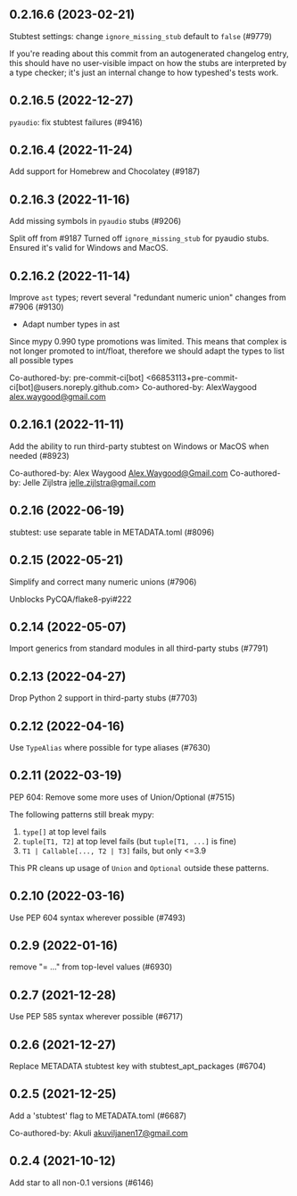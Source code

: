 ## 0.2.16.6 (2023-02-21)

Stubtest settings: change `ignore_missing_stub` default to `false` (#9779)

If you're reading about this commit from an autogenerated changelog entry, this should have no user-visible impact on how the stubs are interpreted by a type checker; it's just an internal change to how typeshed's tests work.

## 0.2.16.5 (2022-12-27)

`pyaudio`: fix stubtest failures (#9416)

## 0.2.16.4 (2022-11-24)

Add support for Homebrew and Chocolatey (#9187)

## 0.2.16.3 (2022-11-16)

Add missing symbols in `pyaudio` stubs (#9206)

Split off from #9187
Turned off `ignore_missing_stub` for pyaudio stubs.
Ensured it's valid for Windows and MacOS.

## 0.2.16.2 (2022-11-14)

Improve `ast` types; revert several "redundant numeric union" changes from #7906 (#9130)

* Adapt number types in ast

Since mypy  0.990 type promotions was limited.
This means that complex is not longer promoted to int/float, therefore
we should adapt the types to list all possible types

Co-authored-by: pre-commit-ci[bot] <66853113+pre-commit-ci[bot]@users.noreply.github.com>
Co-authored-by: AlexWaygood <alex.waygood@gmail.com>

## 0.2.16.1 (2022-11-11)

Add the ability to run third-party stubtest on Windows or MacOS when needed (#8923)

Co-authored-by: Alex Waygood <Alex.Waygood@Gmail.com>
Co-authored-by: Jelle Zijlstra <jelle.zijlstra@gmail.com>

## 0.2.16 (2022-06-19)

stubtest: use separate table in METADATA.toml (#8096)

## 0.2.15 (2022-05-21)

Simplify and correct many numeric unions (#7906)

Unblocks PyCQA/flake8-pyi#222

## 0.2.14 (2022-05-07)

Import generics from standard modules in all third-party stubs (#7791)

## 0.2.13 (2022-04-27)

Drop Python 2 support in third-party stubs (#7703)

## 0.2.12 (2022-04-16)

Use `TypeAlias` where possible for type aliases (#7630)

## 0.2.11 (2022-03-19)

PEP 604: Remove some more uses of Union/Optional (#7515)

The following patterns still break mypy:

1. `type[]` at top level fails
2. `tuple[T1, T2]` at top level fails (but `tuple[T1, ...]` is fine)
3. `T1 | Callable[..., T2 | T3]` fails, but only <=3.9

This PR cleans up usage of `Union` and `Optional` outside these patterns.

## 0.2.10 (2022-03-16)

Use PEP 604 syntax wherever possible (#7493)

## 0.2.9 (2022-01-16)

remove "= ..." from top-level values (#6930)

## 0.2.7 (2021-12-28)

Use PEP 585 syntax wherever possible (#6717)

## 0.2.6 (2021-12-27)

Replace METADATA stubtest key with stubtest_apt_packages (#6704)

## 0.2.5 (2021-12-25)

Add a 'stubtest' flag to METADATA.toml (#6687)

Co-authored-by: Akuli <akuviljanen17@gmail.com>

## 0.2.4 (2021-10-12)

Add star to all non-0.1 versions (#6146)

